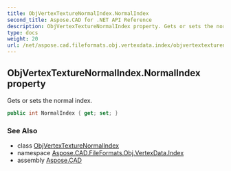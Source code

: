 ```yaml
---
title: ObjVertexTextureNormalIndex.NormalIndex
second_title: Aspose.CAD for .NET API Reference
description: ObjVertexTextureNormalIndex property. Gets or sets the normal index
type: docs
weight: 20
url: /net/aspose.cad.fileformats.obj.vertexdata.index/objvertextexturenormalindex/normalindex/
---
```

## ObjVertexTextureNormalIndex.NormalIndex property

Gets or sets the normal index.

```csharp
public int NormalIndex { get; set; }
```

### See Also

* class [ObjVertexTextureNormalIndex](../)
* namespace [Aspose.CAD.FileFormats.Obj.VertexData.Index](../../../aspose.cad.fileformats.obj.vertexdata.index/)
* assembly [Aspose.CAD](../../../)


